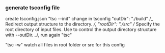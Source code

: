 ### generate tsconfig file

create tsconfig.json "tsc --init"
change in tsconfig
"outDir": "./build" /_ Redirect output structure to the directory. _/,
"rootDir": "./src" /_ Specify the root directory of input files. Use to control the output directory structure with --outDir. _/,
run again "tsc"

"tsc -w" watch all files in root folder or src for this config
